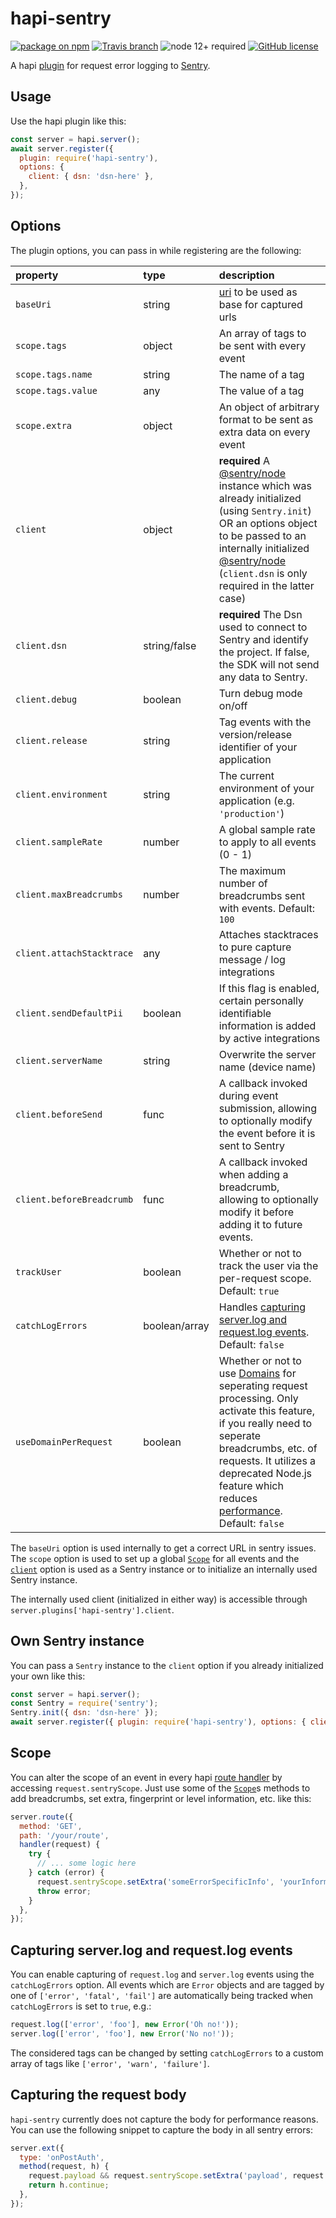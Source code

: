 # hapi-sentry

[![package on npm](https://img.shields.io/npm/v/hapi-sentry.svg)](https://www.npmjs.com/package/hapi-sentry)
[![Travis branch](https://travis-ci.com/hydra-newmedia/hapi-sentry.svg?branch=master)](https://travis-ci.com/hydra-newmedia/hapi-sentry)
![node 12+ required](https://img.shields.io/badge/node-12%2B-brightgreen.svg)
[![GitHub license](https://img.shields.io/badge/license-MIT-blue.svg)](https://raw.githubusercontent.com/hydra-newmedia/hapi-sentry/master/LICENSE)

A hapi [plugin](https://hapijs.com/api#plugins) for
request error logging to [Sentry](https://sentry.io/).

## Usage

Use the hapi plugin like this:
```JavaScript
const server = hapi.server();
await server.register({
  plugin: require('hapi-sentry'),
  options: {
    client: { dsn: 'dsn-here' },
  },
});
```

## Options

The plugin options, you can pass in while registering are the following:

| property                  | type          | description                                                                                                                  |
|:--------------------------|:--------------|:-----------------------------------------------------------------------------------------------------------------------------|
| `baseUri`                 | string        | [uri](https://github.com/sideway/joi/blob/master/API.md#stringurioptions) to be used as base for captured urls                |
| `scope.tags`              | object        | An array of tags to be sent with every event                                                                                 |
| `scope.tags.name`         | string        | The name of a tag                                                                                                            |
| `scope.tags.value`        | any           | The value of a tag                                                                                                           |
| `scope.extra`             | object        | An object of arbitrary format to be sent as extra data on every event                                                        |
| `client`                  | object        | **required** A [@sentry/node](https://www.npmjs.com/package/@sentry/node) instance which was already initialized (using `Sentry.init`) OR an options object to be passed to an internally initialized [@sentry/node](https://www.npmjs.com/package/@sentry/node) (`client.dsn` is only required in the latter case) |
| `client.dsn`              | string/false  | **required** The Dsn used to connect to Sentry and identify the project. If false, the SDK will not send any data to Sentry. |
| `client.debug`            | boolean       | Turn debug mode on/off                                                                                                       |
| `client.release`          | string        | Tag events with the version/release identifier of your application                                                           |
| `client.environment`      | string        | The current environment of your application (e.g. `'production'`)                                                            |
| `client.sampleRate`       | number        | A global sample rate to apply to all events (0 - 1)                                                                          |
| `client.maxBreadcrumbs`   | number        | The maximum number of breadcrumbs sent with events. Default: `100`                                                           |
| `client.attachStacktrace` | any           | Attaches stacktraces to pure capture message / log integrations                                                              |
| `client.sendDefaultPii`   | boolean       | If this flag is enabled, certain personally identifiable information is added by active integrations                         |
| `client.serverName`       | string        | Overwrite the server name (device name)                                                                                      |
| `client.beforeSend`       | func          | A callback invoked during event submission, allowing to optionally modify the event before it is sent to Sentry              |
| `client.beforeBreadcrumb` | func          | A callback invoked when adding a breadcrumb, allowing to optionally modify it before adding it to future events.             |
| `trackUser`               | boolean       | Whether or not to track the user via the per-request scope. Default: `true`                                                  |
| `catchLogErrors`          | boolean/array | Handles [capturing server.log and request.log events](#capturing-serverlog-and-requestlog-events). Default: `false`          |
| `useDomainPerRequest`     | boolean       | Whether or not to use [Domains](https://nodejs.org/docs/latest-v12.x/api/domain.html) for seperating request processing. Only activate this feature, if you really need to seperate breadcrumbs, etc. of requests. It utilizes a deprecated Node.js feature which reduces [performance](https://github.com/hydra-newmedia/hapi-sentry/pull/21#issuecomment-574602486). Default: `false` |

The `baseUri` option is used internally to get a correct URL in sentry issues.
The `scope` option is used to set up a global
[`Scope`](http://getsentry.github.io/sentry-javascript/classes/hub.scope.html)
for all events and the
[`client`](http://getsentry.github.io/sentry-javascript/interfaces/node.nodeoptions.html) option
is used as a Sentry instance or to initialize an internally used Sentry instance.

The internally used client (initialized in either way) is accessible through
`server.plugins['hapi-sentry'].client`.

## Own Sentry instance

You can pass a `Sentry` instance to  the `client` option if you already initialized your own like this:

```js
const server = hapi.server();
const Sentry = require('sentry');
Sentry.init({ dsn: 'dsn-here' });
await server.register({ plugin: require('hapi-sentry'), options: { client: Sentry } });
```

## Scope

You can alter the scope of an event in every
hapi [route handler](https://hapijs.com/api#route.options.handler)
by accessing `request.sentryScope`.
Just use some of the [`Scope`](http://getsentry.github.io/sentry-javascript/classes/hub.scope.html)s
methods to add breadcrumbs, set extra, fingerprint or level information, etc. like this:

```JavaScript
server.route({
  method: 'GET',
  path: '/your/route',
  handler(request) {
    try {
      // ... some logic here
    } catch (error) {
      request.sentryScope.setExtra('someErrorSpecificInfo', 'yourInformation');
      throw error;
    }
  },
});
```

## Capturing server.log and request.log events

You can enable capturing of `request.log` and `server.log` events using the `catchLogErrors` option.
All events which are `Error` objects and are tagged by one of `['error', 'fatal', 'fail']` are
automatically being tracked when `catchLogErrors` is set to `true`,  e.g.:

```js
request.log(['error', 'foo'], new Error('Oh no!'));
server.log(['error', 'foo'], new Error('No no!'));
```

The considered tags can be changed by setting `catchLogErrors` to a custom array of tags like
`['error', 'warn', 'failure']`.

## Capturing the request body

`hapi-sentry` currently does not capture the body for performance reasons. You can use the following snippet to capture the body in all sentry errors:

```js
server.ext({
  type: 'onPostAuth',
  method(request, h) {
    request.payload && request.sentryScope.setExtra('payload', request.payload);
    return h.continue;
  },
});
```
